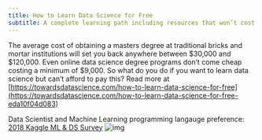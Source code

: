 ```yaml
---
title: How to Learn Data Science for Free 
subtitle: A complete learning path including resources that won’t cost you a fortune
---
```


The average cost of obtaining a masters degree at traditional bricks and mortar institutions will set you back anywhere between $30,000 and $120,000. Even online data science degree programs don’t come cheap costing a minimum of $9,000. So what do you do if you want to learn data science but can’t afford to pay this? Read more at [https://towardsdatascience.com/how-to-learn-data-science-for-free](https://towardsdatascience.com/how-to-learn-data-science-for-free-eda10f04d083)

Data Scientist and Machine Learning programming langauge preference: [2018 Kaggle ML & DS Survey](https://www.kaggle.com/sudhirnl7/data-science-survey-2018)
![img](https://drive.google.com/open?id=1g7287Q9Jjl-WKOkzwrcB69rjimv7Y2Jv)
